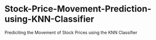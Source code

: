 # Stock-Price-Movement-Prediction-using-KNN-Classifier
Prediciting the Movement of Stock Prices using the KNN Classifier
